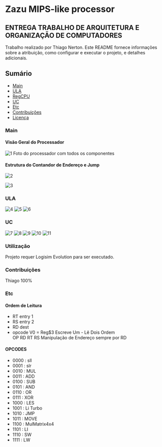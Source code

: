 # Zazu MIPS-like processor
## ENTREGA TRABALHO DE ARQUITETURA E ORGANIZAÇÃO DE COMPUTADORES
Trabalho realizado por Thiago Nerton.
Este README fornece informações sobre a atribuição, como configurar e executar o projeto, e detalhes adicionais.

## Sumário
- [Main](#main)
- [ULA](#ULA)
- [RegCPU](#RegCPU)
- [UC](#UC)
- [Etc](#etc)
- [Contribuições](#contribuições)
- [Licença](#licença)

### Main
#### Visão Geral do Processador
![1](photos/1.png)
Foto do processador com todos os componentes 
#### Estrutura do Contandor de Endereço e Jump
![2](photos/2.png)

![3](photos/3.png)

### ULA
![4](photos/4.png)
![5](photos/5.png)
![6](photos/6.png)

### UC
![7](photos/7.png)
![8](photos/8.png)
![9](photos/9.png)
![10](photos/10.png)
![11](photos/11.png)

### Utilização

Projeto requer Logisim Evolution para ser executado.

### Contribuições

Thiago 100%
### Etc
#### Ordem de Leitura
 - RT entry 1
 - RS entry 2
 - RD dest 
 - opcode
   V0 = Reg$3
   Escreve Um - Lê Dois
   Ordem    
   OP RD RT RS
   Manipulação de Endereço sempre por RD
#### OPCODES
  - 0000 : sll
  - 0001 : slr
  - 0010 : MUL
  - 0011 : ADD
  - 0100 : SUB
  - 0101 : AND
  - 0110 : OR
  - 0111 : XOR
  - 1000 : LES
  - 1001 : Li Turbo
  - 1010 : JMP
  - 1011 : MOVE 
  - 1100 : MulMatrix4x4
  - 1101 : LI
  - 1110 : SW
  - 1111 : LW

